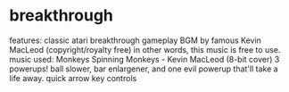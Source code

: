 # breakthrough
features:
classic atari breakthrough gameplay
BGM by famous Kevin MacLeod (copyright/royalty free) in other words, this music is free to use.
music used: Monkeys Spinning Monkeys - Kevin MacLeod (8-bit cover)
3 powerups! ball slower, bar enlargener, and one evil powerup that'll take a life away.
quick arrow key controls
